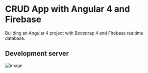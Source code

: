 # CRUD App with Angular 4 and Firebase

Building an Angular 4 project with Bootstrap 4 and Firebase realtime database.

## Development server

![image](https://user-images.githubusercontent.com/29076312/37382638-939eca3e-2722-11e8-9704-76b9c38eec1d.png)


